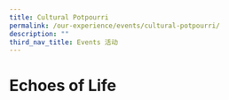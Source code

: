 ```yaml
---
title: Cultural Potpourri
permalink: /our-experience/events/cultural-potpourri/
description: ""
third_nav_title: Events 活动
---
```

# Echoes of Life